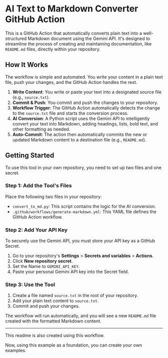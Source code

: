 # AI Text to Markdown Converter GitHub Action

This is a GitHub Action that automatically converts plain text into a well-structured Markdown document using the Gemini API. It's designed to streamline the process of creating and maintaining documentation, like `README.md` files, directly within your repository.

## How It Works

The workflow is simple and automated. You write your content in a plain text file, push your changes, and the GitHub Action handles the rest.

1.  **Write Content**: You write or paste your text into a designated source file (e.g., `source.txt`).
2.  **Commit & Push**: You commit and push the changes to your repository.
3.  **Workflow Trigger**: The GitHub Action automatically detects the change to the `source.txt` file and starts the conversion process.
4.  **AI Conversion**: A Python script uses the Gemini API to intelligently convert your text into Markdown, adding headings, lists, bold text, and other formatting as needed.
5.  **Auto-Commit**: The action then automatically commits the new or updated Markdown content to a destination file (e.g., `README.md`).

## Getting Started

To use this tool in your own repository, you need to set up two files and one secret.

### Step 1: Add the Tool's Files

Place the following two files in your repository:

*   `convert_to_md.py`: This script contains the logic for the AI conversion.
*   `.github/workflows/generate-markdown.yml`: This YAML file defines the GitHub Action workflow.

### Step 2: Add Your API Key

To securely use the Gemini API, you must store your API key as a GitHub Secret.

1.  Go to your repository's **Settings** > **Secrets and variables** > **Actions**.
2.  Click **New repository secret**.
3.  Set the Name to `GEMINI_API_KEY`.
4.  Paste your personal Gemini API key into the Secret field.

### Step 3: Use the Tool

1.  Create a file named `source.txt` in the root of your repository.
2.  Add your plain text content to `source.txt`.
3.  Commit and push your changes.

The workflow will run automatically, and you will see a new `README.md` file created with the formatted Markdown content.

---

This readme is also created using this workflow.

Now, using this example as a foundation, you can create your own examples.